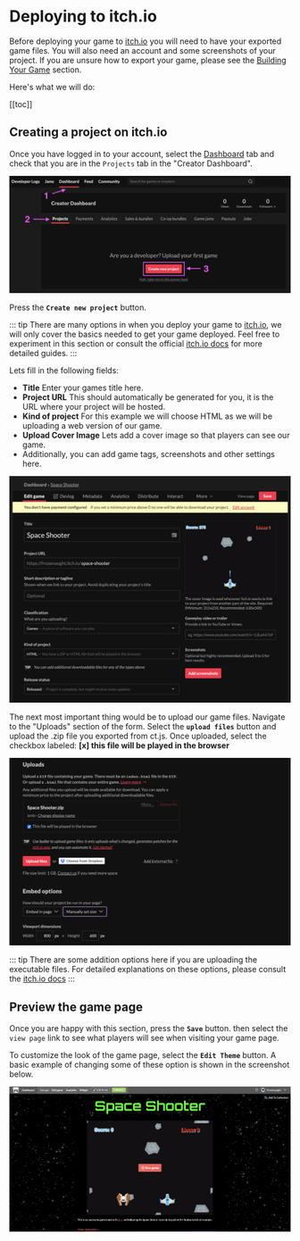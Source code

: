 # Deploying to itch.io

Before deploying your game to [itch.io](https://itch.io/) you will need to have your exported game files. You will also need an account and some screenshots of your project. If you are unsure how to export your game, please see the [Building Your Game](building-your-game.md) section.

Here's what we will do:

[[toc]]

## Creating a project on itch.io

Once you have logged in to your account, select the [Dashboard](https://itch.io/dashboard) tab and check that you are in the `Projects` tab in the "Creator Dashboard".

![](./images/buildingAndDeployment/Deployment/itch.io/deployment-itch.io-dashboard.png)

Press the **`Create new project`** button.

::: tip
There are many options in when you deploy your game to [itch.io](https://itch.io/), we will only cover the basics needed to get your game deployed. Feel free to experiment in this section or consult the official [itch.io docs](https://itch.io/docs/itch/) for more detailed guides.
:::

Lets fill in the following fields:

- **Title** Enter your games title here.
- **Project URL** This should automatically be generated for you, it is the URL where your project will be hosted.
- **Kind of project** For this example we will choose HTML as we will be uploading a web version of our game.
- **Upload Cover Image** Lets add a cover image so that players can see our game.
- Additionally, you can add game tags, screenshots and other settings here.

![](./images/buildingAndDeployment/Deployment/itch.io/deployment-itch.io-dashboard-01.png)

The next most important thing would be to upload our game files. Navigate to the "Uploads" section of the form. Select the **`upload files`** button and upload the .zip file you exported from ct.js. Once uploaded, select the checkbox labeled: **[x] this file will be played in the browser**

![](./images/buildingAndDeployment/Deployment/itch.io/deployment-itch.io-dashboard-02.png)

::: tip
There are some addition options here if you are uploading the executable files. For detailed explanations on these options, please consult the [itch.io docs](https://itch.io/docs/itch/)
:::

## Preview the game page

Once you are happy with this section, press the **`Save`** button. then select the `view page` link to see what players will see when visiting your game page.

To customize the look of the game page, select the **`Edit Theme`** button. A basic example of changing some of these option is shown in the screenshot below.

![](./images/buildingAndDeployment/Deployment/itch.io/deployment-itch.io-preview.png)
